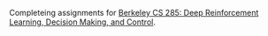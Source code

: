 Completeing assignments for [Berkeley CS 285: Deep Reinforcement Learning, Decision Making, and Control](http://rail.eecs.berkeley.edu/deeprlcourse/).
